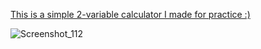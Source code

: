 <a href="(https://glohny.github.io/Test-Website/)" target="_blank"> This is a simple 2-variable calculator I made for practice :)  <a>

![Screenshot_112](https://github.com/user-attachments/assets/1ff9a571-2161-4ed3-980c-d652b2fc0fe2)


